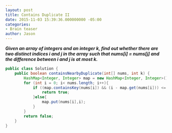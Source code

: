 ```yaml
---
layout: post
title: Contains Duplicate II
date: 2015-11-03 15:39:36.000000000 -05:00
categories:
- Brain teaser
author: Jason
---
```

<p><strong><em>Given an array of integers and an integer k, find out whether there are two distinct indices i and j in the array such that nums[i] = nums[j] and the difference between i and j is at most k.</em></strong></p>


``` java
public class Solution {
    public boolean containsNearbyDuplicate(int[] nums, int k) {
        HashMap<Integer, Integer> map = new HashMap<Integer, Integer>();
        for (int i = 0; i< nums.length; i++){
            if ((map.containsKey(nums[i]) && (i - map.get(nums[i])) <= k)) {
                return true;
            }else{
                map.put(nums[i],i);
            }
        }
        return false;
    }
}
```
